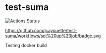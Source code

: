 # test-suma

![Actions Status](https://github.com/jcayouette/test-suma/tree/master/workflows/build-docs.yml/badge.svg)

https://github.com/jcayouette/test-suma/workflows/set%20up%20job/badge.svg

Testing docker build


